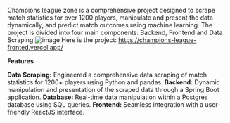 Champions league zone is a comprehensive project designed to scrape match statistics for over 1200 players, manipulate and present the data dynamically, and predict match outcomes using machine learning. The project is divided into four main components: Backend, Frontend and Data Scraping
![image](https://github.com/user-attachments/assets/dda9c68d-2ef4-4cd4-9c21-05b06c51d8fe)
Here is the project: https://champions-league-fronted.vercel.app/

**Features**

**Data Scraping:** Engineered a comprehensive data scraping of match statistics for 1200+ players using Python and pandas.
**Backend:** Dynamic manipulation and presentation of the scraped data through a Spring Boot application.
**Database:** Real-time data manipulation within a Postgres database using SQL queries.
**Frontend:** Seamless integration with a user-friendly ReactJS interface.
